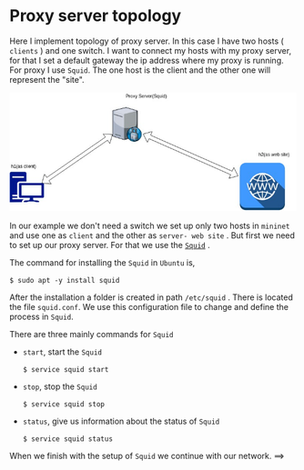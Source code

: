 # Proxy server topology
Here I implement topology of proxy server. In this case I have two hosts ( `clients` ) and one switch. 
I want to connect my hosts with my proxy server, for that I set a default gateway the ip address where 
my proxy is running. For proxy I use `Squid`.  The one host is the client and the other one will represent
the "site".

![picture1](/images/Proxy_server.jpg)


In our example we don't need a switch we set up only two hosts in `mininet` and use one as `client` and the other 
as `server- web site` . But first we need to set up our proxy server. For that we use the [`Squid`](http://www.squid-cache.org/) .

The command for installing the `Squid` in `Ubuntu` is,

```
$ sudo apt -y install squid
```

After the installation a folder is created in path `/etc/squid` . There is located the file `squid.conf`.
We use this configuration file to change and define the process in `Squid`.

There are three mainly commands for `Squid`
* `start`, start the `Squid` 
  ```
  $ service squid start

  ```

* `stop`,  stop the `Squid`
   ```
   $ service squid stop

  ``` 
  
 * `status`, give us information about the status of `Squid`
   ```
   $ service squid status
   
   ```


When we finish with the setup of `Squid` we continue with our network.
==>
 

